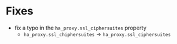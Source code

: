 # Fixes
- fix a typo in the `ha_proxy.ssl_ciphersuites` property
  - `ha_proxy.ssl_chiphersuites` -> `ha_proxy.ssl_ciphersuites`
